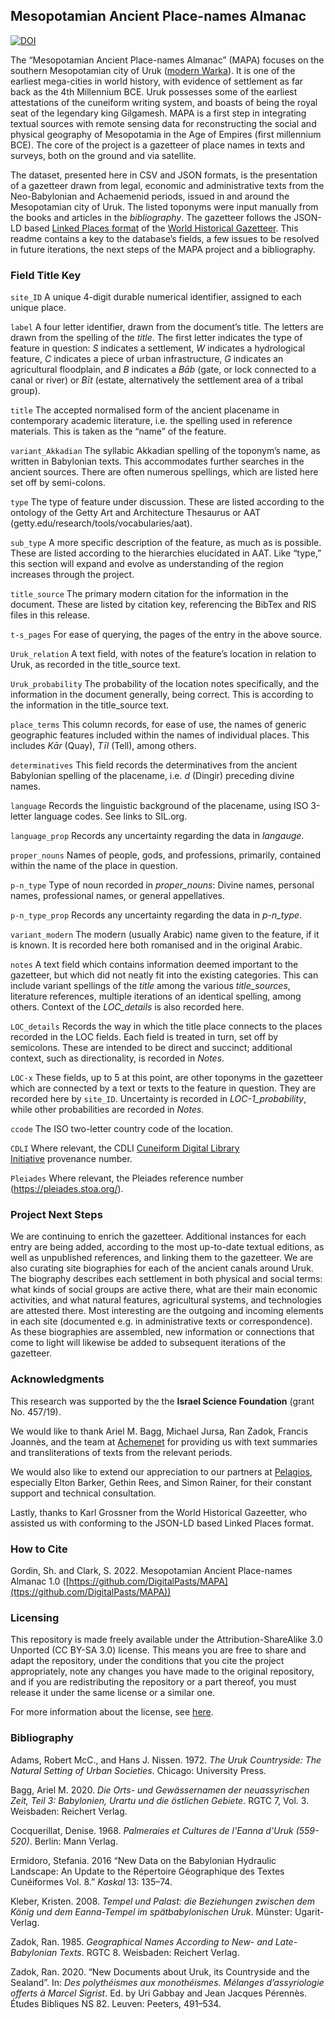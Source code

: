 ## Mesopotamian Ancient Place-names Almanac

[![DOI](https://zenodo.org/badge/298858445.svg)](https://zenodo.org/badge/latestdoi/298858445)

The “Mesopotamian Ancient Place-names Almanac” (MAPA) focuses on the southern Mesopotamian city of Uruk ([modern Warka](https://pleiades.stoa.org/places/912986)). It is one of the earliest mega-cities in world history, with evidence of settlement as far back as the 4th Millennium BCE. Uruk possesses some of the earliest attestations of the cuneiform writing system, and boasts of being the royal seat of the legendary king Gilgamesh. MAPA is a first step in integrating textual sources with remote sensing data for reconstructing the social and physical geography of Mesopotamia in the Age of Empires (first millennium BCE). The core of the project is a gazetteer of place names in texts and surveys, both on the ground and via satellite.

The dataset, presented here in CSV and JSON formats, is the presentation of a gazetteer drawn from legal, economic and administrative texts from the Neo-Babylonian and Achaemenid periods, issued in and around the Mesopotamian city of Uruk. The listed toponyms were input manually from the books and articles in the *bibliography*. The gazetteer follows the JSON-LD based [Linked Places format](https://github.com/LinkedPasts/linked-places/blob/master/tsv_0.3.md) of the [World Historical Gazetteer](http://whgazetteer.org/). This readme contains a key to the database’s fields, a few issues to be resolved in future iterations, the next steps of the MAPA project and a bibliography.

### Field Title Key

`site_ID` A unique 4-digit durable numerical identifier, assigned to each unique place.

`label` A four letter identifier, drawn from the document’s title. The letters are drawn from the spelling of the *title*. The first letter indicates the type of feature in question: *S* indicates a settlement, *W* indicates a hydrological feature, *C* indicates a piece of urban infrastructure, *G* indicates an agricultural floodplain, and *B* indicates a *Bāb* (gate, or lock connected to a canal or river) or *Bīt* (estate, alternatively the settlement area of a tribal group).

`title` The accepted normalised form of the ancient placename in contemporary academic literature, i.e. the spelling used in reference materials. This is taken as the “name” of the feature.

`variant_Akkadian` The syllabic Akkadian spelling of the toponym’s name, as written in Babylonian texts. This accommodates further searches in the ancient sources. There are often numerous spellings, which are listed here set off by semi-colons.

`type` The type of feature under discussion. These are listed according to the ontology of the Getty Art and Architecture Thesaurus or AAT (getty.edu/research/tools/vocabularies/aat).

`sub_type` A more specific description of the feature, as much as is possible. These are listed according to the hierarchies elucidated in AAT. Like “type,” this section will expand and evolve as understanding of the region increases through the project.

`title_source` The primary modern citation for the information in the document. These are listed by citation key, referencing the BibTex and RIS files in this release.

`t-s_pages` For ease of querying, the pages of the entry in the above source.

`Uruk_relation` A text field, with notes of the feature’s location in relation to Uruk, as recorded in the title_source text.

`Uruk_probability` The probability of the location notes specifically, and the information in the document generally, being correct. This is according to the information in the title_source text.

`place_terms` This column records, for ease of use, the names of generic geographic features included within the names of individual places. This includes *Kār* (Quay), *Tīl* (Tell), among others.

`determinatives` This field records the determinatives from the ancient Babylonian spelling of the placename, i.e. *d* (Dingir) preceding divine names.

`language` Records the linguistic background of the placename, using ISO 3-letter language codes. See links to SIL.org.

`language_prop` Records any uncertainty regarding the data in *langauge*.

`proper_nouns` Names of people, gods, and professions, primarily, contained within the name of the place in question.

`p-n_type` Type of noun recorded in *proper_nouns*: Divine names, personal names, professional names, or general appellatives.

`p-n_type_prop` Records any uncertainty regarding the data in *p-n_type*.

`variant_modern` The modern (usually Arabic) name given to the feature, if it is known. It is recorded here both romanised and in the original Arabic.

`notes` A text field which contains information deemed important to the gazetteer, but which did not neatly fit into the existing categories. This can include variant spellings of the *title* among the various *title_sources*, literature references, multiple iterations of an identical spelling, among others. Context of the *LOC_details* is also recorded here.

`LOC_details` Records the way in which the title place connects to the places recorded in the LOC fields. Each field is treated in turn, set off by semicolons. These are intended to be direct and succinct; additional context, such as directionality, is recorded in *Notes*.

`LOC-x` These fields, up to 5 at this point, are other toponyms in the gazetteer which are connected by a text or texts to the feature in question. They are recorded here by `site_ID`. Uncertainty is recorded in *LOC-1_probability*, while other probabilities are recorded in *Notes*.

`ccode` The ISO two-letter country code of the location.

`CDLI` Where relevant, the CDLI [Cuneiform Digital Library Initiative](https://cdli.ucla.edu/) provenance number.

`Pleiades` Where relevant, the Pleiades reference number (<https://pleiades.stoa.org/>).

### Project Next Steps

We are continuing to enrich the gazetteer. Additional instances for each entry are being added, according to the most up-to-date textual editions, as well as unpublished references, and linking them to the gazetteer. We are also curating site biographies for each of the ancient canals around Uruk. The biography describes each settlement in both physical and social terms: what kinds of social groups are active there, what are their main economic activities, and what natural features, agricultural systems, and technologies are attested there. Most interesting are the outgoing and incoming elements in each site (documented e.g. in administrative texts or correspondence). As these biographies are assembled, new information or connections that come to light will likewise be added to subsequent iterations of the gazetteer.

### Acknowledgments

This research was supported by the the **Israel Science Foundation** (grant No. 457/19).

We would like to thank Ariel M. Bagg, Michael Jursa, Ran Zadok, Francis Joannès, and the team at [Achemenet](http://www.achemenet.com/) for providing us with text summaries and transliterations of texts from the relevant periods.

We would also like to extend our appreciation to our partners at [Pelagios](https://pelagios.org/), especially Elton Barker, Gethin Rees, and Simon Rainer, for their constant support and technical consultation.

Lastly, thanks to Karl Grossner from the World Historical Gazeetter, who assisted us with conforming to the JSON-LD based Linked Places format.

### How to Cite

Gordin, Sh. and Clark, S. 2022. Mesopotamian Ancient Place-names Almanac 1.0 ([https://github.com/DigitalPasts/MAPA](ttps://github.com/DigitalPasts/MAPA))

### Licensing

This repository is made freely available under the Attribution-ShareAlike 3.0 Unported (CC BY-SA 3.0) license. This means you are free to share and adapt the repository, under the conditions that you cite the project appropriately, note any changes you have made to the original repository, and if you are redistributing the repository or a part thereof, you must release it under the same license or a similar one.

For more information about the license, see [here](https://creativecommons.org/licenses/by-sa/3.0/).

### Bibliography

Adams, Robert McC., and Hans J. Nissen. 1972. *The Uruk Countryside: The Natural Setting of Urban Societies*. Chicago: University Press.

Bagg, Ariel M. 2020. *Die Orts- und Gewässernamen der neuassyrischen Zeit, Teil 3: Babylonien, Urartu und die östlichen Gebiete*. RGTC 7, Vol. 3. Weisbaden: Reichert Verlag.

Cocquerillat, Denise. 1968. *Palmeraies et Cultures de l'Eanna d'Uruk (559-520)*. Berlin: Mann Verlag.

Ermidoro, Stefania. 2016 “New Data on the Babylonian Hydraulic Landscape: An Update to the Répertoire Géographique des Textes Cunéiformes Vol. 8.” *Kaskal* 13: 135–74.

Kleber, Kristen. 2008. *Tempel und Palast: die Beziehungen zwischen dem König und dem Eanna-Tempel im spätbabylonischen Uruk*. Münster: Ugarit-Verlag.

Zadok, Ran. 1985. *Geographical Names According to New- and Late-Babylonian Texts*. RGTC 8. Weisbaden: Reichert Verlag.

Zadok, Ran. 2020. “New Documents about Uruk, its Countryside and the Sealand”. In: *Des polythéismes aux monothéismes. Mélanges d’assyriologie offerts à Marcel Sigrist*. Ed. by Uri Gabbay and Jean Jacques Pérennès. Études Bibliques NS 82. Leuven: Peeters, 491–534.
